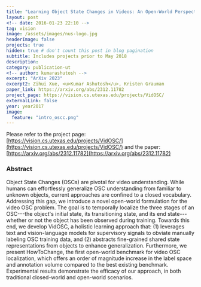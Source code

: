 ```yaml
---
title: "Learning Object State Changes in Videos: An Open-World Perspective"
layout: post
<!-- date: 2016-01-23 22:10 -->
tag: vision
image: /assets/images/nus-logo.jpg
headerImage: false
projects: true
hidden: true # don't count this post in blog pagination
subtitle: Includes projects prior to May 2018
description: 
category: publication-ut
<!-- author: kumarashutosh -->
excerpt: "ArXiv 2023"
excerpt2: Zihui Xue, <u>Kumar Ashutosh</u>, Kristen Grauman
paper_link: https://arxiv.org/abs/2312.11782
project_page: https://vision.cs.utexas.edu/projects/VidOSC/
externalLink: false
year: year2017
image:
  feature: "intro_oscc.png"
---
```


Please refer to the project page: [https://vision.cs.utexas.edu/projects/VidOSC/](https://vision.cs.utexas.edu/projects/VidOSC/) and the paper: [https://arxiv.org/abs/2312.11782](https://arxiv.org/abs/2312.11782)

### Abstract &nbsp;

Object State Changes (OSCs) are pivotal for video understanding. While humans can effortlessly generalize OSC understanding from familiar to unknown objects, current approaches are confined to a closed vocabulary. Addressing this gap, we introduce a novel open-world formulation for the video OSC problem. The goal is to temporally localize the three stages of an OSC---the object's initial state, its transitioning state, and its end state---whether or not the object has been observed during training. Towards this end, we develop VidOSC, a holistic learning approach that: (1) leverages text and vision-language models for supervisory signals to obviate manually labeling OSC training data, and (2) abstracts fine-grained shared state representations from objects to enhance generalization. Furthermore, we present HowToChange, the first open-world benchmark for video OSC localization, which offers an order of magnitude increase in the label space and annotation volume compared to the best existing benchmark. Experimental results demonstrate the efficacy of our approach, in both traditional closed-world and open-world scenarios.